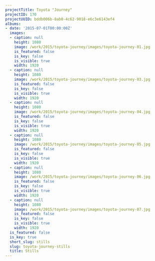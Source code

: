 ```yaml
---
projectTitle: Toyota "Journey"
projectID: 170
projectUUID: bddb006b-8ab0-4c62-9018-e6c3e6143ef4
albums:
- date: '2015-07-01T00:00:00Z'
  images:
  - caption: null
    height: 1080
    image: /work/2015/toyota-journey/images/toyota-journey-01.jpg
    is_featured: false
    is_key: false
    is_visible: true
    width: 1920
  - caption: null
    height: 1080
    image: /work/2015/toyota-journey/images/toyota-journey-03.jpg
    is_featured: false
    is_key: false
    is_visible: true
    width: 1920
  - caption: null
    height: 1080
    image: /work/2015/toyota-journey/images/toyota-journey-04.jpg
    is_featured: false
    is_key: false
    is_visible: true
    width: 1920
  - caption: null
    height: 1080
    image: /work/2015/toyota-journey/images/toyota-journey-05.jpg
    is_featured: false
    is_key: false
    is_visible: true
    width: 1920
  - caption: null
    height: 1080
    image: /work/2015/toyota-journey/images/toyota-journey-06.jpg
    is_featured: false
    is_key: false
    is_visible: true
    width: 1920
  - caption: null
    height: 1080
    image: /work/2015/toyota-journey/images/toyota-journey-07.jpg
    is_featured: false
    is_key: false
    is_visible: true
    width: 1920
  is_featured: false
  is_key: true
  short_slug: stills
  slug: toyota-journey-stills
  title: Stills
---
```

